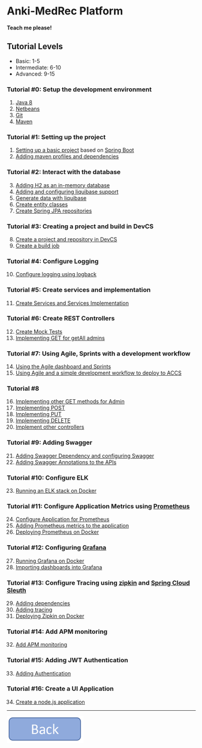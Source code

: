 **Anki-MedRec Platform**
===================


**Teach me please!**

## Tutorial Levels

- Basic: 1-5
- Intermediate: 6-10
- Advanced: 9-15

### Tutorial #0: Setup the development environment
1. [Java 8](./basic/0.md)
2. [Netbeans](./basic/0.md)
3. [Git](./basic/0.md)
4. [Maven](./basic/0.md)

### Tutorial #1: Setting up the project

1. [Setting up a basic project](./basic/1.md) based on [Spring Boot](http://projects.spring.io/spring-boot/)
2. [Adding maven profiles and dependencies](./basic/2.md)

### Tutorial #2: Interact with the database
3. [Adding H2 as an in-memory database](./basic/3.md)
4. [Adding and configuring liquibase support](./basic/4.md)
5. [Generate data with liquibase](./basic/5.md)
6. [Create entity classes](./basic/6.md)
7. [Create Spring JPA repositories](./basic/7.md)

### Tutorial #3: Creating a project and build in DevCS
8. [Create a project and repository in DevCS](./basic/8.md)
9. [Create a build job](./basic/9.md)

### Tutorial #4: Configure Logging
10. [Configure logging using logback](./basic/10.md)

### Tutorial #5: Create services and implementation
11. [Create Services and Services Implementation](./basic/11.md)

### Tutorial #6: Create REST Controllers
12. [Create Mock Tests](./intermediate/12.md)
13. [Implementing GET for getAll admins](./intermediate/13.md) 

### Tutorial #7: Using Agile, Sprints with a development workflow 
14. [Using the Agile dashboard and Sprints](./intermediate/14.md)
15. [Using Agile and a simple development workflow to deploy to ACCS](./intermediate/15.md)

### Tutorial #8
16. [Implementing other GET methods for Admin](./intermediate/16.md)
17. [Implementing POST](./intermediate/17.md)
18. [Implementing PUT](./intermediate/18.md)
19. [Implementing DELETE](./intermediate/19.md)
20. [Implement other controllers](./intermediate/20.md)

### Tutorial #9: Adding Swagger
21. [Adding Swagger Dependency and configuring Swagger](./intermediate/21.md)
22. [Adding Swagger Annotations to the APIs](./intermediate/22.md)

### Tutorial #10: Configure ELK
23. [Running an ELK stack on Docker](./advanced/23.md)

### Tutorial #11: Configure Application Metrics using [Prometheus](https://prometheus.io/)
24. [Configure Application for Prometheus]()
25. [Adding Prometheus metrics to the application]()
26. [Deploying Prometheus on Docker]()

### Tutorial #12: Configuring [Grafana](https://grafana.com/)
27. [Running Grafana on Docker]()
28. [Importing dashboards into Grafana]()

### Tutorial #13: Configure Tracing using [zipkin](http://zipkin.io/) and [Spring Cloud Sleuth](https://cloud.spring.io/spring-cloud-sleuth/)
29. [Adding dependencies]()
30. [Adding tracing]()
31. [Deploying Zipkin on Docker]()

### Tutorial #14: Add APM monitoring
32. [Add APM monitoring]()

### Tutorial #15: Adding JWT Authentication 
33. [Adding Authentication]()

### Tutorial #16: Create a UI Application
34. [Create a node.js application]()



----------

<a href="index" rel="Go back">![link text](./img/back.png "Go Back")</a>

